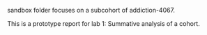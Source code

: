sandbox folder focuses on a subcohort of addiction-4067.

This is a prototype report for lab 1: Summative analysis of a cohort. 